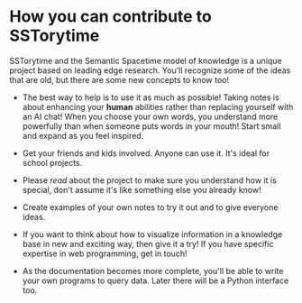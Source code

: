 
# How you can contribute to SSTorytime

SSTorytime and the Semantic Spacetime model of knowledge is a unique project based on leading edge research. You'll recognize some of the ideas that are old, but there are some new concepts to know too!

* The best way to help is to use it as much as possible! Taking notes is about enhancing your **human** abilities rather than replacing yourself with an AI chat! When you choose your own words, you understand more powerfully than when someone puts words in your mouth! Start small and expand as you feel inspired.

* Get your friends and kids involved. Anyone can use it. It's ideal for school projects.

* Please *read* about the project to make sure you understand how it is special, don't assume it's like something else you already know!

* Create examples of your own notes to try it out and to give everyone ideas. 

* If you want to think about how to visualize information in a knowledge base in new and exciting way, then give it a try! If you have specific expertise in web programming, get in touch!

* As the documentation becomes more complete, you'll be able to write your own programs to query data. Later there will be a Python interface too.